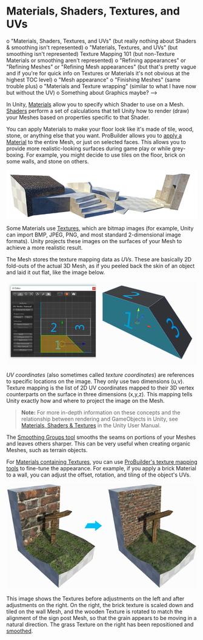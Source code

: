 # Materials, Shaders, Textures, and UVs

o "Materials, Shaders, Textures, and UVs" (but really nothing about Shaders & smoothing isn't represented)
o "Materials, Textures, and UVs" (but smoothing isn't represented)
Texture Mapping 101 (but non-Texture Materials or smoothing aren't represented)
o "Refining appearances" or "Refining Meshes" or "Refining Mesh appearances" (but that's pretty vague and if you're for quick info on Textures or Materials it's not obvious at the highest TOC level) 
o "Mesh appearance"
o "Finishing Meshes" (same trouble plus) 
o "Materials and Texture wrapping" (similar to what I have now but without the UV)
o Something about Graphics maybe? --> 

In Unity, [Materials](https://docs.unity3d.com/Manual/class-Material.html) allow you to specify which Shader to use on a Mesh. [Shaders](https://docs.unity3d.com/Manual/Shaders.html) perform a set of calculations that tell Unity how to render (draw) your Meshes based on properties specific to that Shader. 

You can apply Materials to make your floor look like it's made of tile, wood, stone, or anything else that you want. ProBuilder allows you to [apply a Material](workflow-materials.md) to the entire Mesh, or just on selected faces. This allows you to provide more realistic-looking surfaces during game play or while grey-boxing. For example, you might decide to use tiles on the floor, brick on some walls, and stone on others.

![Materials Example](images/Example_MaterialsOnLevel.png)

Some Materials use [Textures](https://docs.unity3d.com/Manual/Textures.html), which are bitmap images (for example, Unity can import BMP, JPEG, PNG, and most standard 2-dimensional image formats). Unity projects these images on the surfaces of your Mesh to achieve a more realistic result. 

The Mesh stores the texture mapping data as *UVs*. These are basically 2D fold-outs of the actual 3D Mesh, as if you peeled back the skin of an object and laid it out flat, like the image below.

![Textures unwrapped in the UV Editor](images/UVEditor_Example-123.png)

*UV coordinates* (also sometimes called *texture coordinates*) are references to specific locations on the image. They only use two dimensions (u,v). Texture mapping is the list of 2D UV coordinates mapped to their 3D vertex counterparts on the surface in three dimensions (x,y,z). This mapping tells Unity exactly how and where to project the image on the Mesh.

> **Note:** For more in-depth information on these concepts and the relationship between rendering and GameObjects in Unity, see [Materials, Shaders &amp; Textures](https://docs.unity3d.com/Manual/Shaders.html) in the Unity User Manual.

The [Smoothing Groups tool](workflow-edit-smoothing.md) smooths the seams on portions of your Meshes and leaves others sharper. This can be very useful when creating organic Meshes, such as terrain objects.

For [Materials containing Textures](workflow-materials.md#texmat), you can use [ProBuilder's texture mapping tools](workflow-texture-mapping.md) to fine-tune the appearance. For example, if you apply a brick Material to a wall, you can adjust the offset, rotation, and tiling of the object's UVs. 

![Before and after adjusting the Texture mapping in the UV Editor](images/UVEditor_Example-BeforeAfter.png)

This image shows the Textures before adjustments on the left and after adjustments on the right. On the right, the brick texture is scaled down and tiled on the wall Mesh, and the wooden Texture is rotated to match the alignment of the sign post Mesh, so that the grain appears to be moving in a natural direction. The grass Texture on the right has been repositioned and [smoothed]().

